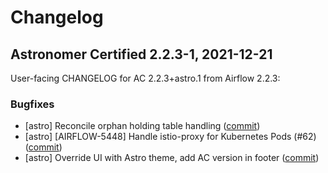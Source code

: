 # Changelog

Astronomer Certified 2.2.3-1, 2021-12-21
----------------------------------------

User-facing CHANGELOG for AC 2.2.3+astro.1 from Airflow 2.2.3:

### Bugfixes

- [astro] Reconcile orphan holding table handling ([commit](https://github.com/astronomer/airflow/commit/0880b82a2d84cc1d6d46cf8acb31c627936dfa85))
- [astro] [AIRFLOW-5448] Handle istio-proxy for Kubernetes Pods (#62) ([commit](https://github.com/astronomer/airflow/commit/1f0e8bea4bb2656c0523a2f177a4dbf5b26ba48e))
- [astro] Override UI with Astro theme, add AC version in footer ([commit](https://github.com/astronomer/airflow/commit/71e6ffdc57a818ac7af1abf195bff9047851b96a))
